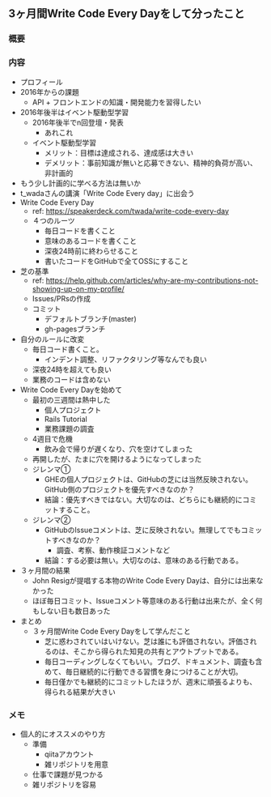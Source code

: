 ## 3ヶ月間Write Code Every Dayをして分ったこと
### 概要


### 内容
* プロフィール
* 2016年からの課題
  * API + フロントエンドの知識・開発能力を習得したい
* 2016年後半はイベント駆動型学習
  * 2016年後半でn回登壇・発表
    * あれこれ
  * イベント駆動型学習
    * メリット：目標は達成される、達成感は大きい
    * デメリット：事前知識が無いと応募できない、精神的負荷が高い、非計画的
* もう少し計画的に学べる方法は無いか
* t_wadaさんの講演「Write Code Every day」に出会う
* Write Code Every Day
  * ref: https://speakerdeck.com/twada/write-code-every-day
  * ４つのルーツ
    * 毎日コードを書くこと
    * 意味のあるコードを書くこと
    * 深夜24時前に終わらせること
    * 書いたコードをGitHubで全てOSSにすること
* 芝の基準
  * ref: https://help.github.com/articles/why-are-my-contributions-not-showing-up-on-my-profile/
  * Issues/PRsの作成
  * コミット
    * デフォルトブランチ(master)
    * gh-pagesブランチ
* 自分のルールに改変
    * 毎日コード書くこと。
      * インデント調整、リファクタリング等なんでも良い
    * 深夜24時を超えても良い
    * 業務のコードは含めない
* Write Code Every Dayを始めて
  * 最初の三週間は熱中した
      * 個人プロジェクト
      * Rails Tutorial
      * 業務課題の調査
  * 4週目で危機
      * 飲み会で帰りが遅くなり、穴を空けてしまった
  * 再開したが、たまに穴を開けるようになってしまった
  * ジレンマ①
    * GHEの個人プロジェクトは、GitHubの芝には当然反映されない。GitHub側のプロジェクトを優先すべきなのか？
    * 結論：優先すべきではない。大切なのは、どちらにも継続的にコミットすること。
  * ジレンマ②
    * GitHubのIssueコメントは、芝に反映されない。無理してでもコミットすべきなのか？
      * 調査、考察、動作検証コメントなど
    * 結論：する必要は無い。大切なのは、意味のある行動である。
* ３ヶ月間の結果
  * John Resigが提唱する本物のWrite Code Every Dayは、自分には出来なかった
  * ほぼ毎日コミット、Issueコメント等意味のある行動は出来たが、全く何もしない日も数日あった
* まとめ
  * ３ヶ月間Write Code Every Dayをして学んだこと
    * 芝に惑わされていはいけない。芝は誰にも評価されない。評価されるのは、そこから得られた知見の共有とアウトプットである。
    * 毎日コーディングしなくてもいい。ブログ、ドキュメント、調査も含めて、毎日継続的に行動できる習慣を身につけることが大切。
    * 毎日僅かでも継続的にコミットしたほうが、週末に頑張るよりも、得られる結果が大きい

### メモ
* 個人的にオススメのやり方
    * 準備
        * qiitaアカウント
        * 雑リポジトリを用意
    * 仕事で課題が見つかる
    * 雑リポジトリを容易
